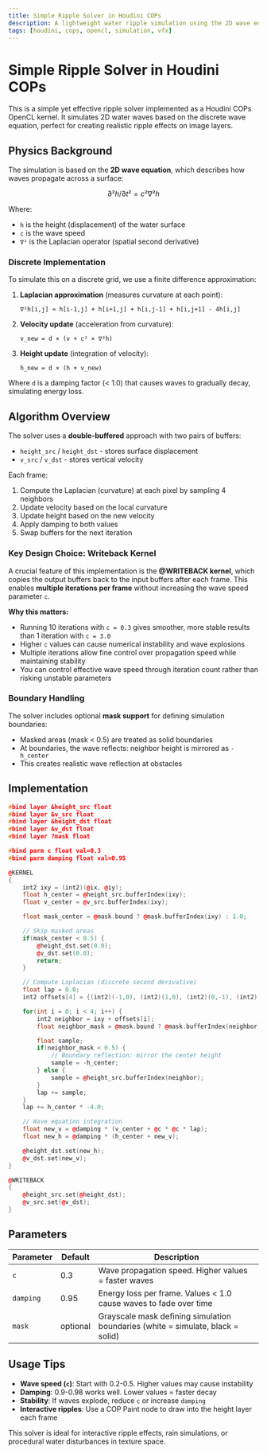```yaml
---
title: Simple Ripple Solver in Houdini COPs
description: A lightweight water ripple simulation using the 2D wave equation
tags: [houdini, cops, opencl, simulation, vfx]
---
```


# Simple Ripple Solver in Houdini COPs

This is a simple yet effective ripple solver implemented as a Houdini COPs OpenCL kernel. It simulates 2D water waves based on the discrete wave equation, perfect for creating realistic ripple effects on image layers.

<!-- truncate -->

## Physics Background

The simulation is based on the **2D wave equation**, which describes how waves propagate across a surface:

```math
∂²h/∂t² = c² ∇²h
```

Where:
- `h` is the height (displacement) of the water surface
- `c` is the wave speed
- `∇²` is the Laplacian operator (spatial second derivative)

### Discrete Implementation

To simulate this on a discrete grid, we use a finite difference approximation:

1. **Laplacian approximation** (measures curvature at each point):
   ```
   ∇²h[i,j] ≈ h[i-1,j] + h[i+1,j] + h[i,j-1] + h[i,j+1] - 4h[i,j]
   ```

2. **Velocity update** (acceleration from curvature):
   ```
   v_new = d × (v + c² × ∇²h)
   ```

3. **Height update** (integration of velocity):
   ```
   h_new = d × (h + v_new)
   ```

Where `d` is a damping factor (< 1.0) that causes waves to gradually decay, simulating energy loss.

## Algorithm Overview

The solver uses a **double-buffered** approach with two pairs of buffers:
- `height_src` / `height_dst` - stores surface displacement
- `v_src` / `v_dst` - stores vertical velocity

Each frame:
1. Compute the Laplacian (curvature) at each pixel by sampling 4 neighbors
2. Update velocity based on the local curvature
3. Update height based on the new velocity
4. Apply damping to both values
5. Swap buffers for the next iteration

### Key Design Choice: Writeback Kernel

A crucial feature of this implementation is the **@WRITEBACK kernel**, which copies the output buffers back to the input buffers after each frame. This enables **multiple iterations per frame** without increasing the wave speed parameter `c`.

**Why this matters:**
- Running 10 iterations with `c = 0.3` gives smoother, more stable results than 1 iteration with `c = 3.0`
- Higher `c` values can cause numerical instability and wave explosions
- Multiple iterations allow fine control over propagation speed while maintaining stability
- You can control effective wave speed through iteration count rather than risking unstable parameters

### Boundary Handling

The solver includes optional **mask support** for defining simulation boundaries:
- Masked areas (mask < 0.5) are treated as solid boundaries
- At boundaries, the wave reflects: neighbor height is mirrored as `-h_center`
- This creates realistic wave reflection at obstacles

## Implementation

```cpp
#bind layer &height_src float
#bind layer &v_src float
#bind layer &height_dst float
#bind layer &v_dst float
#bind layer ?mask float

#bind parm c float val=0.3
#bind parm damping float val=0.95

@KERNEL
{
    int2 ixy = (int2)(@ix, @iy);
    float h_center = @height_src.bufferIndex(ixy);
    float v_center = @v_src.bufferIndex(ixy);

    float mask_center = @mask.bound ? @mask.bufferIndex(ixy) : 1.0;

    // Skip masked areas
    if(mask_center < 0.5) {
        @height_dst.set(0.0);
        @v_dst.set(0.0);
        return;
    }

    // Compute Laplacian (discrete second derivative)
    float lap = 0.0;
    int2 offsets[4] = {(int2)(-1,0), (int2)(1,0), (int2)(0,-1), (int2)(0,1)};

    for(int i = 0; i < 4; i++) {
        int2 neighbor = ixy + offsets[i];
        float neighbor_mask = @mask.bound ? @mask.bufferIndex(neighbor) : 1.0;

        float sample;
        if(neighbor_mask < 0.5) {
            // Boundary reflection: mirror the center height
            sample = -h_center;
        } else {
            sample = @height_src.bufferIndex(neighbor);
        }
        lap += sample;
    }
    lap += h_center * -4.0;

    // Wave equation integration
    float new_v = @damping * (v_center + @c * @c * lap);
    float new_h = @damping * (h_center + new_v);

    @height_dst.set(new_h);
    @v_dst.set(new_v);
}

@WRITEBACK
{
    @height_src.set(@height_dst);
    @v_src.set(@v_dst);
}
```

## Parameters

| Parameter | Default | Description |
|-----------|---------|-------------|
| `c` | 0.3 | Wave propagation speed. Higher values = faster waves |
| `damping` | 0.95 | Energy loss per frame. Values < 1.0 cause waves to fade over time |
| `mask` | optional | Grayscale mask defining simulation boundaries (white = simulate, black = solid) |

## Usage Tips

- **Wave speed (`c`)**: Start with 0.2-0.5. Higher values may cause instability
- **Damping**: 0.9-0.98 works well. Lower values = faster decay
- **Stability**: If waves explode, reduce `c` or increase `damping`
- **Interactive ripples**: Use a COP Paint node to draw into the height layer each frame

This solver is ideal for interactive ripple effects, rain simulations, or procedural water disturbances in texture space.

